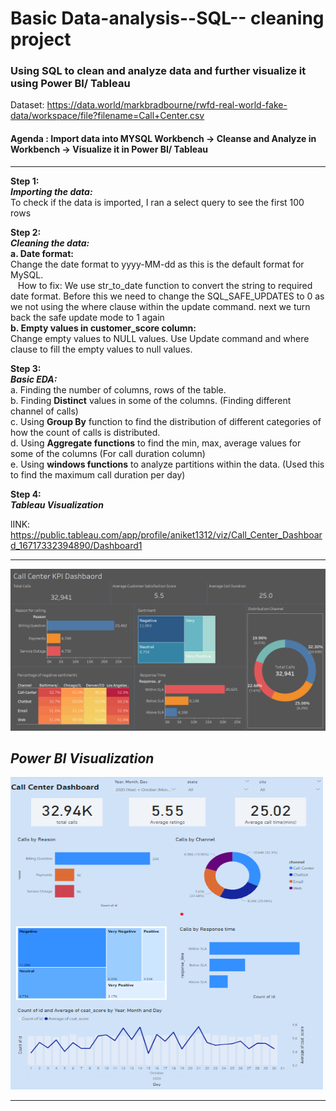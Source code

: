 # Basic Data-analysis--SQL-- cleaning project

### Using SQL to clean and analyze data and further visualize it using Power BI/ Tableau
Dataset: https://data.world/markbradbourne/rwfd-real-world-fake-data/workspace/file?filename=Call+Center.csv 

#### Agenda : Import data into MYSQL Workbench -> Cleanse and Analyze in Workbench -> Visualize it in Power BI/ Tableau

 -----

**Step 1:** <br>
**_Importing the data:_** <br>
To check if the data is imported, I ran a select query to see the first 100 rows

**Step 2:** <br>
**_Cleaning the data:_** <br>
**a. Date format:** <br>
Change the date format to yyyy-MM-dd as this is the default format for MySQL. <br> 
&nbsp;&nbsp; How to fix: We use str_to_date function to convert the string to required date format. Before this we need to change the SQL_SAFE_UPDATES to 0 as we not using the where clause within the update command. next we turn back the safe update mode to 1 again <br> 
**b. Empty values in customer_score column:** <br>
Change empty values to NULL values. Use Update command and where clause to fill the empty values to null values.

**Step 3:** <br>
**_Basic EDA:_** <br>
a. Finding the number of columns, rows of the table. <br>
b. Finding **Distinct** values in some of the columns. (Finding different channel of calls) <br>
c. Using **Group By** function to find the distribution of different categories of how the count of calls is distributed. <br>
d. Using **Aggregate functions** to find the min, max, average values for some of the columns (For call duration column) <br>
e. Using **windows functions** to analyze partitions within the data. (Used this to find the maximum call duration per day) <br>

**Step 4:** <br>
**_Tableau Visualization_** 

lINK: https://public.tableau.com/app/profile/aniket1312/viz/Call_Center_Dashboard_16717332394890/Dashboard1

-----

<img src="images/tableau_img.png" WIDTH="1000">

<br>

**_Power BI Visualization_**
-----

<img src="images/powerbi.png" WIDTH="500" HEIGHT="500">

<br>


-----


